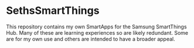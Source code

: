 # SethsSmartThings
This repository contains my own SmartApps for the Samsung SmartThings Hub. Many of these are learning experiences so are likely redundant. Some are for my own use and others are intended to have a broader appeal.
